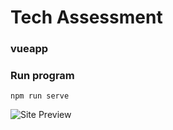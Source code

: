 # Tech Assessment
### vueapp

### Run program
```
npm run serve
```
![Site Preview](https://i.ibb.co/gb8Qj17/Screen-Shot-2021-09-30-at-4-17-16-PM.png)

